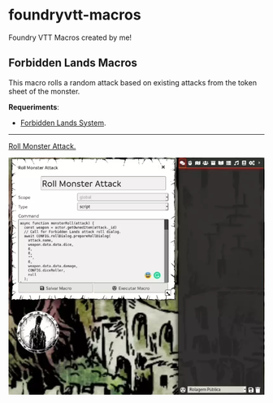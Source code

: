 # foundryvtt-macros
Foundry VTT Macros created by me!

## Forbidden Lands Macros

This macro rolls a random attack based on existing attacks from the token sheet of the monster.

**Requeriments**:

- [Forbidden Lands System](https://github.com/fvtt-fria-ligan/forbidden-lands-foundry-vtt).
---
[Roll Monster Attack.](src/forbbiden-lands/roll-monster-attack.js)

![Example of use of the macro with the Forbidden Lands system and premium core content.](src/forbbiden-lands/imgs/macro-monster-attack.webp)
